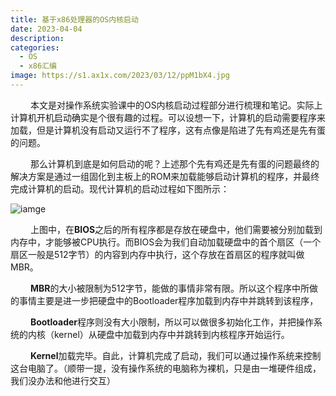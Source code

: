 ```yaml
---
title: 基于x86处理器的OS内核启动
date: 2023-04-04
description: 
categories: 
  - OS
  - x86汇编
image: https://s1.ax1x.com/2023/03/12/ppM1bX4.jpg
---
```


&emsp;&emsp; 本文是对操作系统实验课中的OS内核启动过程部分进行梳理和笔记。实际上计算机开机启动确实是个很有趣的过程。可以设想一下，计算机的启动需要程序来加载，但是计算机没有启动又运行不了程序，这有点像是陷进了先有鸡还是先有蛋的问题。

&emsp;&emsp; 那么计算机到底是如何启动的呢？上述那个先有鸡还是先有蛋的问题最终的解决方案是通过一组固化到主板上的ROM来加载能够启动计算机的程序，并最终完成计算机的启动。现代计算机的启动过程如下图所示：

![iamge](https://s1.ax1x.com/2023/04/04/pp4HD8e.png)

&emsp;&emsp; 上图中，在**BIOS**之后的所有程序都是存放在硬盘中，他们需要被分别加载到内存中，才能够被CPU执行。而BIOS会为我们自动加载硬盘中的首个扇区（一个扇区一般是512字节）的内容到内存中执行，这个存放在首扇区的程序就叫做MBR。

&emsp;&emsp; **MBR**的大小被限制为512字节，能做的事情非常有限。所以这个程序中所做的事情主要是进一步把硬盘中的Bootloader程序加载到内存中并跳转到该程序，

&emsp;&emsp; **Bootloader**程序则没有大小限制，所以可以做很多初始化工作，并把操作系统的内核（kernel）从硬盘中加载到内存中并跳转到内核程序开始运行。

&emsp;&emsp; **Kernel**加载完毕。自此，计算机完成了启动，我们可以通过操作系统来控制这台电脑了。（顺带一提，没有操作系统的电脑称为裸机，只是由一堆硬件组成，我们没办法和他进行交互）

